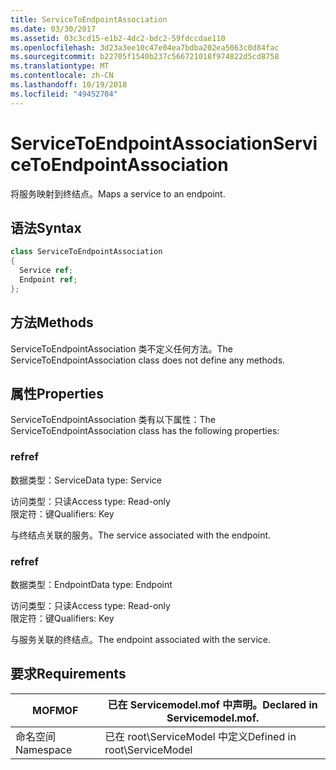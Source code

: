 ```yaml
---
title: ServiceToEndpointAssociation
ms.date: 03/30/2017
ms.assetid: 03c3cd15-e1b2-4dc2-bdc2-59fdccdae110
ms.openlocfilehash: 3d23a3ee10c47e04ea7bdba202ea5063c0d84fac
ms.sourcegitcommit: b22705f1540b237c566721018f974822d5cd8758
ms.translationtype: MT
ms.contentlocale: zh-CN
ms.lasthandoff: 10/19/2018
ms.locfileid: "49452704"
---
```

# <a name="servicetoendpointassociation"></a><span data-ttu-id="d5156-102">ServiceToEndpointAssociation</span><span class="sxs-lookup"><span data-stu-id="d5156-102">ServiceToEndpointAssociation</span></span>
<span data-ttu-id="d5156-103">将服务映射到终结点。</span><span class="sxs-lookup"><span data-stu-id="d5156-103">Maps a service to an endpoint.</span></span>  
  
## <a name="syntax"></a><span data-ttu-id="d5156-104">语法</span><span class="sxs-lookup"><span data-stu-id="d5156-104">Syntax</span></span>  
  
```csharp
class ServiceToEndpointAssociation  
{  
  Service ref;  
  Endpoint ref;  
};  
```  
  
## <a name="methods"></a><span data-ttu-id="d5156-105">方法</span><span class="sxs-lookup"><span data-stu-id="d5156-105">Methods</span></span>  
 <span data-ttu-id="d5156-106">ServiceToEndpointAssociation 类不定义任何方法。</span><span class="sxs-lookup"><span data-stu-id="d5156-106">The ServiceToEndpointAssociation class does not define any methods.</span></span>  
  
## <a name="properties"></a><span data-ttu-id="d5156-107">属性</span><span class="sxs-lookup"><span data-stu-id="d5156-107">Properties</span></span>  
 <span data-ttu-id="d5156-108">ServiceToEndpointAssociation 类有以下属性：</span><span class="sxs-lookup"><span data-stu-id="d5156-108">The ServiceToEndpointAssociation class has the following properties:</span></span>  
  
### <a name="ref"></a><span data-ttu-id="d5156-109">ref</span><span class="sxs-lookup"><span data-stu-id="d5156-109">ref</span></span>  
 <span data-ttu-id="d5156-110">数据类型：Service</span><span class="sxs-lookup"><span data-stu-id="d5156-110">Data type: Service</span></span>  
  
 <span data-ttu-id="d5156-111">访问类型：只读</span><span class="sxs-lookup"><span data-stu-id="d5156-111">Access type: Read-only</span></span>  
<span data-ttu-id="d5156-112">限定符：键</span><span class="sxs-lookup"><span data-stu-id="d5156-112">Qualifiers: Key</span></span>  
  
 <span data-ttu-id="d5156-113">与终结点关联的服务。</span><span class="sxs-lookup"><span data-stu-id="d5156-113">The service associated with the endpoint.</span></span>  
  
### <a name="ref"></a><span data-ttu-id="d5156-114">ref</span><span class="sxs-lookup"><span data-stu-id="d5156-114">ref</span></span>  
 <span data-ttu-id="d5156-115">数据类型：Endpoint</span><span class="sxs-lookup"><span data-stu-id="d5156-115">Data type: Endpoint</span></span>  
  
 <span data-ttu-id="d5156-116">访问类型：只读</span><span class="sxs-lookup"><span data-stu-id="d5156-116">Access type: Read-only</span></span>  
<span data-ttu-id="d5156-117">限定符：键</span><span class="sxs-lookup"><span data-stu-id="d5156-117">Qualifiers: Key</span></span>  
  
 <span data-ttu-id="d5156-118">与服务关联的终结点。</span><span class="sxs-lookup"><span data-stu-id="d5156-118">The endpoint associated with the service.</span></span>  
  
## <a name="requirements"></a><span data-ttu-id="d5156-119">要求</span><span class="sxs-lookup"><span data-stu-id="d5156-119">Requirements</span></span>  
  
|<span data-ttu-id="d5156-120">MOF</span><span class="sxs-lookup"><span data-stu-id="d5156-120">MOF</span></span>|<span data-ttu-id="d5156-121">已在 Servicemodel.mof 中声明。</span><span class="sxs-lookup"><span data-stu-id="d5156-121">Declared in Servicemodel.mof.</span></span>|  
|---------|-----------------------------------|  
|<span data-ttu-id="d5156-122">命名空间</span><span class="sxs-lookup"><span data-stu-id="d5156-122">Namespace</span></span>|<span data-ttu-id="d5156-123">已在 root\ServiceModel 中定义</span><span class="sxs-lookup"><span data-stu-id="d5156-123">Defined in root\ServiceModel</span></span>|
